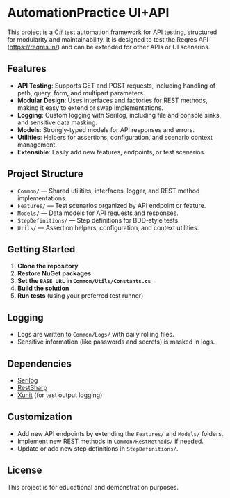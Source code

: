 # AutomationPractice UI+API

This project is a C# test automation framework for API testing, structured for modularity and maintainability. It is designed to test the Reqres API (https://reqres.in/) and can be extended for other APIs or UI scenarios.

## Features
- **API Testing**: Supports GET and POST requests, including handling of path, query, form, and multipart parameters.
- **Modular Design**: Uses interfaces and factories for REST methods, making it easy to extend or swap implementations.
- **Logging**: Custom logging with Serilog, including file and console sinks, and sensitive data masking.
- **Models**: Strongly-typed models for API responses and errors.
- **Utilities**: Helpers for assertions, configuration, and scenario context management.
- **Extensible**: Easily add new features, endpoints, or test scenarios.

## Project Structure
- `Common/` — Shared utilities, interfaces, logger, and REST method implementations.
- `Features/` — Test scenarios organized by API endpoint or feature.
- `Models/` — Data models for API requests and responses.
- `StepDefinitions/` — Step definitions for BDD-style tests.
- `Utils/` — Assertion helpers, configuration, and context utilities.

## Getting Started
1. **Clone the repository**
2. **Restore NuGet packages**
3. **Set the `BASE_URL` in `Common/Utils/Constants.cs`**
4. **Build the solution**
5. **Run tests** (using your preferred test runner)

## Logging
- Logs are written to `Common/Logs/` with daily rolling files.
- Sensitive information (like passwords and secrets) is masked in logs.

## Dependencies
- [Serilog](https://serilog.net/)
- [RestSharp](https://restsharp.dev/)
- [Xunit](https://xunit.net/) (for test output logging)

## Customization
- Add new API endpoints by extending the `Features/` and `Models/` folders.
- Implement new REST methods in `Common/RestMethods/` if needed.
- Update or add new step definitions in `StepDefinitions/`.

## License
This project is for educational and demonstration purposes.
